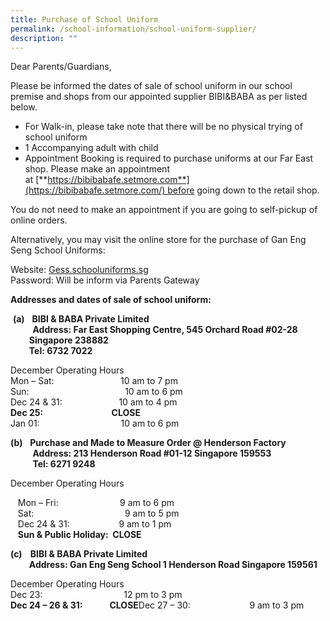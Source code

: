 ```yaml
---
title: Purchase of School Uniform
permalink: /school-information/school-uniform-supplier/
description: ""
---
```

Dear Parents/Guardians,

Please be informed the dates of sale of school uniform in our school premise and shops from our appointed supplier BIBI&BABA as per listed below.

*   For Walk-in, please take note that there will be no physical trying of school uniform
*   1 Accompanying adult with child
*   Appointment Booking is required to purchase uniforms at our Far East shop. Please make an appointment at [**https://bibibabafe.setmore.com**](https://bibibabafe.setmore.com/) before going down to the retail shop.

You do not need to make an appointment if you are going to self-pickup of online orders.

Alternatively, you may visit the online store for the purchase of Gan Eng Seng School Uniforms:

Website: [Gess.schooluniforms.sg](http://gess.schooluniforms.sg/)  
Password: Will be inform via Parents Gateway

**Addresses and dates of sale of school uniform:**

 **(a)**   **BIBI & BABA Private Limited**  
         **Address: Far East Shopping Centre, 545 Orchard Road #02-28  
         Singapore 238882   
         Tel: 6732 7022** 

December Operating Hours  
Mon – Sat:                           10 am to 7 pm  
Sun:                                       10 am to 6 pm  
Dec 24 & 31:                       10 am to 4 pm  
**Dec 25:                                 CLOSE**   
Jan 01:                                 10 am to 6 pm

**(b)**   **Purchase and Made to Measure Order @ Henderson Factory**   
         **Address: 213 Henderson Road #01-12 Singapore 159553**  
         **Tel: 6271 9248**

December Operating Hours

   Mon – Fri:                         9 am to 6 pm  
   Sat:                                     9 am to 5 pm  
   Dec 24 & 31:                    9 am to 1 pm  
   **Sun & Public Holiday:  CLOSE**

**(c)    **BIBI & BABA Private Limited  
         Address: Gan Eng Seng School 1 Henderson Road Singapore 159561****

December Operating Hours  
Dec 23:                                 12 pm to 3 pm  
**Dec 24 – 26 & 31:             CLOSE**Dec 27 – 30:                        9 am to 3 pm